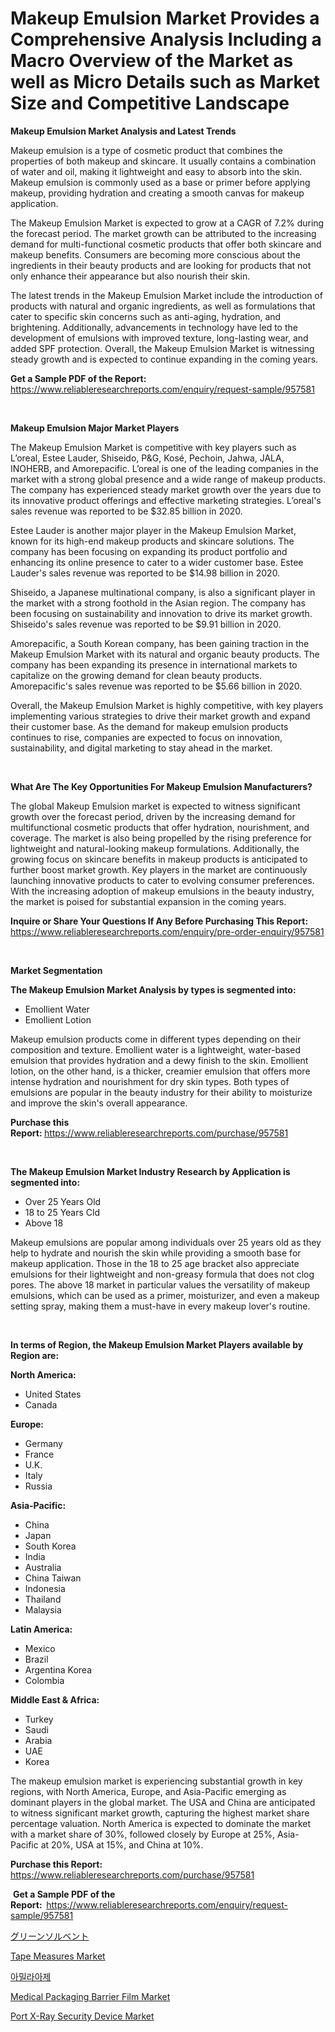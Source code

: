 <p><h1>Makeup Emulsion Market Provides a Comprehensive Analysis Including a Macro Overview of the Market as well as Micro Details such as Market Size and Competitive Landscape</h1></p><p><strong>Makeup Emulsion Market Analysis and Latest Trends</strong></p>
<p><p>Makeup emulsion is a type of cosmetic product that combines the properties of both makeup and skincare. It usually contains a combination of water and oil, making it lightweight and easy to absorb into the skin. Makeup emulsion is commonly used as a base or primer before applying makeup, providing hydration and creating a smooth canvas for makeup application.</p><p>The Makeup Emulsion Market is expected to grow at a CAGR of 7.2% during the forecast period. The market growth can be attributed to the increasing demand for multi-functional cosmetic products that offer both skincare and makeup benefits. Consumers are becoming more conscious about the ingredients in their beauty products and are looking for products that not only enhance their appearance but also nourish their skin.</p><p>The latest trends in the Makeup Emulsion Market include the introduction of products with natural and organic ingredients, as well as formulations that cater to specific skin concerns such as anti-aging, hydration, and brightening. Additionally, advancements in technology have led to the development of emulsions with improved texture, long-lasting wear, and added SPF protection. Overall, the Makeup Emulsion Market is witnessing steady growth and is expected to continue expanding in the coming years.</p></p>
<p><strong>Get a Sample PDF of the Report:&nbsp;</strong> <a href="https://www.reliableresearchreports.com/enquiry/request-sample/957581">https://www.reliableresearchreports.com/enquiry/request-sample/957581</a></p>
<p>&nbsp;</p>
<p><strong>Makeup Emulsion Major Market Players</strong></p>
<p><p>The Makeup Emulsion Market is competitive with key players such as L’oreal, Estee Lauder, Shiseido, P&G, Kosé, Pechoin, Jahwa, JALA, INOHERB, and Amorepacific. L’oreal is one of the leading companies in the market with a strong global presence and a wide range of makeup products. The company has experienced steady market growth over the years due to its innovative product offerings and effective marketing strategies. L’oreal's sales revenue was reported to be $32.85 billion in 2020.</p><p>Estee Lauder is another major player in the Makeup Emulsion Market, known for its high-end makeup products and skincare solutions. The company has been focusing on expanding its product portfolio and enhancing its online presence to cater to a wider customer base. Estee Lauder's sales revenue was reported to be $14.98 billion in 2020.</p><p>Shiseido, a Japanese multinational company, is also a significant player in the market with a strong foothold in the Asian region. The company has been focusing on sustainability and innovation to drive its market growth. Shiseido's sales revenue was reported to be $9.91 billion in 2020.</p><p>Amorepacific, a South Korean company, has been gaining traction in the Makeup Emulsion Market with its natural and organic beauty products. The company has been expanding its presence in international markets to capitalize on the growing demand for clean beauty products. Amorepacific's sales revenue was reported to be $5.66 billion in 2020.</p><p>Overall, the Makeup Emulsion Market is highly competitive, with key players implementing various strategies to drive their market growth and expand their customer base. As the demand for makeup emulsion products continues to rise, companies are expected to focus on innovation, sustainability, and digital marketing to stay ahead in the market.</p></p>
<p>&nbsp;</p>
<p><strong>What Are The Key Opportunities For Makeup Emulsion Manufacturers?</strong></p>
<p><p>The global Makeup Emulsion market is expected to witness significant growth over the forecast period, driven by the increasing demand for multifunctional cosmetic products that offer hydration, nourishment, and coverage. The market is also being propelled by the rising preference for lightweight and natural-looking makeup formulations. Additionally, the growing focus on skincare benefits in makeup products is anticipated to further boost market growth. Key players in the market are continuously launching innovative products to cater to evolving consumer preferences. With the increasing adoption of makeup emulsions in the beauty industry, the market is poised for substantial expansion in the coming years.</p></p>
<p><strong>Inquire or Share Your Questions If Any Before Purchasing This Report:</strong> <a href="https://www.reliableresearchreports.com/enquiry/pre-order-enquiry/957581">https://www.reliableresearchreports.com/enquiry/pre-order-enquiry/957581</a></p>
<p>&nbsp;</p>
<p><strong>Market Segmentation</strong></p>
<p><strong>The Makeup Emulsion Market Analysis by types is segmented into:</strong></p>
<p><ul><li>Emollient Water</li><li>Emollient Lotion</li></ul></p>
<p><p>Makeup emulsion products come in different types depending on their composition and texture. Emollient water is a lightweight, water-based emulsion that provides hydration and a dewy finish to the skin. Emollient lotion, on the other hand, is a thicker, creamier emulsion that offers more intense hydration and nourishment for dry skin types. Both types of emulsions are popular in the beauty industry for their ability to moisturize and improve the skin's overall appearance.</p></p>
<p><strong>Purchase this Report:&nbsp;</strong><a href="https://www.reliableresearchreports.com/purchase/957581">https://www.reliableresearchreports.com/purchase/957581</a></p>
<p>&nbsp;</p>
<p><strong>The Makeup Emulsion Market Industry Research by Application is segmented into:</strong></p>
<p><ul><li>Over 25 Years Old</li><li>18 to 25 Years Cld</li><li>Above 18</li></ul></p>
<p><p>Makeup emulsions are popular among individuals over 25 years old as they help to hydrate and nourish the skin while providing a smooth base for makeup application. Those in the 18 to 25 age bracket also appreciate emulsions for their lightweight and non-greasy formula that does not clog pores. The above 18 market in particular values the versatility of makeup emulsions, which can be used as a primer, moisturizer, and even a makeup setting spray, making them a must-have in every makeup lover's routine.</p></p>
<p>&nbsp;</p>
<p><strong>In terms of Region, the Makeup Emulsion Market Players available by Region are:</strong></p>
<p>
    <p> <strong> North America: </strong>
        <ul>
            <li>United States</li>
            <li>Canada</li>
        </ul>
        </p> 
    <p> <strong> Europe: </strong>
        <ul>
            <li>Germany</li>
            <li>France</li>
            <li>U.K.</li>
            <li>Italy</li>
            <li>Russia</li>
        </ul>
        </p> 
    <p> <strong> Asia-Pacific: </strong>
        <ul>
            <li>China</li>
            <li>Japan</li>
            <li>South Korea</li>
            <li>India</li>
            <li>Australia</li>
            <li>China Taiwan</li>
            <li>Indonesia</li>
            <li>Thailand</li>
            <li>Malaysia</li>
        </ul>
        </p> 
    <p> <strong> Latin America: </strong>
        <ul>
            <li>Mexico</li>
            <li>Brazil</li>
            <li>Argentina Korea</li>
            <li>Colombia</li>
        </ul>
        </p> 
    <p> <strong> Middle East & Africa: </strong>
        <ul>
            <li>Turkey</li>
            <li>Saudi</li>
            <li>Arabia</li>
            <li>UAE</li>
            <li>Korea</li>
        </ul>
    </p>
    </p>
<p><p>The makeup emulsion market is experiencing substantial growth in key regions, with North America, Europe, and Asia-Pacific emerging as dominant players in the global market. The USA and China are anticipated to witness significant market growth, capturing the highest market share percentage valuation. North America is expected to dominate the market with a market share of 30%, followed closely by Europe at 25%, Asia-Pacific at 20%, USA at 15%, and China at 10%.</p></p>
<p><strong>Purchase this Report: </strong><a href="https://www.reliableresearchreports.com/purchase/957581">https://www.reliableresearchreports.com/purchase/957581</a></p>
<p>&nbsp;<strong>Get a Sample PDF of the Report:&nbsp;&nbsp;</strong><a href="https://www.reliableresearchreports.com/enquiry/request-sample/957581">https://www.reliableresearchreports.com/enquiry/request-sample/957581</a></p>
<p><strong></strong></p>
<p><p><a href="https://github.com/Calvi3ynJerde867/Market-Research-Report-List-1/blob/main/16168095604.md">グリーンソルベント</a></p><p><a href="https://github.com/Sherrillcrooksxa8i18ucf2m/Market-Research-Report-List-1/blob/main/tape-measures-market.md">Tape Measures Market</a></p><p><a href="https://github.com/RichardLueilwitz787/Market-Research-Report-List-1/blob/main/78088025253.md">아밀라아제</a></p><p><a href="https://issuu.com/reportprime-2/docs/medical-packaging-barrier-film-market-size-2030.pp">Medical Packaging Barrier Film Market</a></p><p><a href="https://issuu.com/reportprime-2/docs/port-x-ray-security-device-market-size-2030.pptx">Port X-Ray Security Device Market</a></p></p>
